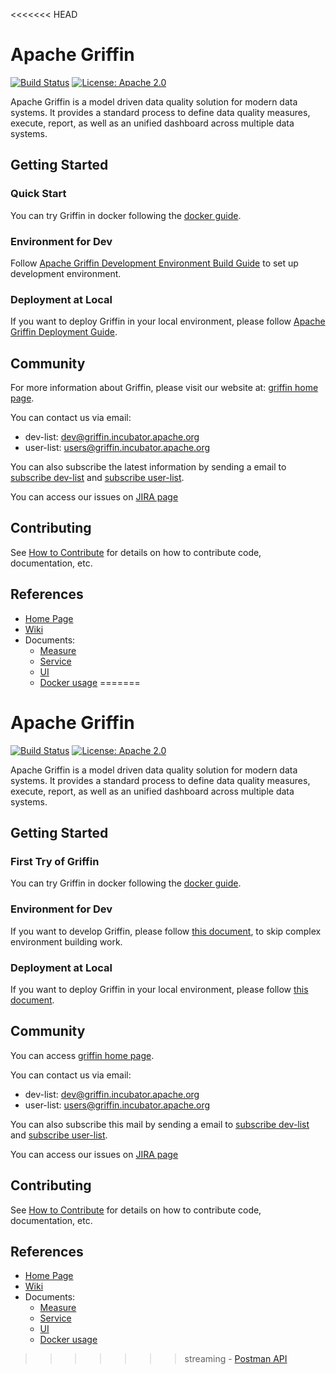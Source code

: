 <<<<<<< HEAD


<!--
Licensed to the Apache Software Foundation (ASF) under one
or more contributor license agreements.  See the NOTICE file
distributed with this work for additional information
regarding copyright ownership.  The ASF licenses this file
to you under the Apache License, Version 2.0 (the
"License"); you may not use this file except in compliance
with the License.  You may obtain a copy of the License at

  http://www.apache.org/licenses/LICENSE-2.0

Unless required by applicable law or agreed to in writing,
software distributed under the License is distributed on an
"AS IS" BASIS, WITHOUT WARRANTIES OR CONDITIONS OF ANY
KIND, either express or implied.  See the License for the
specific language governing permissions and limitations
under the License.
-->


# Apache Griffin  
[![Build Status](https://travis-ci.org/apache/incubator-griffin.svg?branch=master)](https://travis-ci.org/apache/incubator-griffin) [![License: Apache 2.0](https://camo.githubusercontent.com/8cb994f6c4a156c623fe057fccd7fb7d7d2e8c9b/68747470733a2f2f696d672e736869656c64732e696f2f62616467652f6c6963656e73652d417061636865253230322d3445423142412e737667)](https://www.apache.org/licenses/LICENSE-2.0.html)    

Apache Griffin is a model driven data quality solution for modern data systems. It provides a standard process to define data quality measures, execute, report, as well as an unified dashboard across multiple data systems. 

## Getting Started

### Quick Start

You can try Griffin in docker following the [docker guide](griffin-doc/docker/griffin-docker-guide.md).

### Environment for Dev

Follow [Apache Griffin Development Environment Build Guide](griffin-doc/dev/dev-env-build.md) to set up development environment.

### Deployment at Local

If you want to deploy Griffin in your local environment, please follow [Apache Griffin Deployment Guide](griffin-doc/deploy/deploy-guide.md).

## Community

For more information about Griffin, please visit our website at: [griffin home page](http://griffin.apache.org).

You can contact us via email:
- dev-list: <a href="mailto:dev@griffin.incubator.apache.org">dev@griffin.incubator.apache.org</a>
- user-list: <a href="mailto:users@griffin.incubator.apache.org">users@griffin.incubator.apache.org</a>

You can also subscribe the latest information by sending a email to [subscribe dev-list](mailto:dev-subscribe@griffin.incubator.apache.org) and [subscribe user-list](mailto:users-subscribe@griffin.incubator.apache.org).

You can access our issues on [JIRA page](https://issues.apache.org/jira/browse/GRIFFIN)

## Contributing

See [How to Contribute](http://griffin.apache.org/2017/03/04/community) for details on how to contribute code, documentation, etc.

## References
- [Home Page](http://griffin.incubator.apache.org/)
- [Wiki](https://cwiki.apache.org/confluence/display/GRIFFIN/Apache+Griffin)
- Documents:
	- [Measure](griffin-doc/measure)
	- [Service](griffin-doc/service)
	- [UI](griffin-doc/ui)
	- [Docker usage](griffin-doc/docker)
=======


<!--
Licensed to the Apache Software Foundation (ASF) under one
or more contributor license agreements.  See the NOTICE file
distributed with this work for additional information
regarding copyright ownership.  The ASF licenses this file
to you under the Apache License, Version 2.0 (the
"License"); you may not use this file except in compliance
with the License.  You may obtain a copy of the License at

  http://www.apache.org/licenses/LICENSE-2.0

Unless required by applicable law or agreed to in writing,
software distributed under the License is distributed on an
"AS IS" BASIS, WITHOUT WARRANTIES OR CONDITIONS OF ANY
KIND, either express or implied.  See the License for the
specific language governing permissions and limitations
under the License.
-->


# Apache Griffin  
[![Build Status](https://travis-ci.org/apache/incubator-griffin.svg?branch=master)](https://travis-ci.org/apache/incubator-griffin) [![License: Apache 2.0](https://camo.githubusercontent.com/8cb994f6c4a156c623fe057fccd7fb7d7d2e8c9b/68747470733a2f2f696d672e736869656c64732e696f2f62616467652f6c6963656e73652d417061636865253230322d3445423142412e737667)](https://www.apache.org/licenses/LICENSE-2.0.html)    

Apache Griffin is a model driven data quality solution for modern data systems. It provides a standard process to define data quality measures, execute, report, as well as an unified dashboard across multiple data systems. 

## Getting Started

### First Try of Griffin

You can try Griffin in docker following the [docker guide](griffin-doc/docker/griffin-docker-guide.md).

### Environment for Dev

If you want to develop Griffin, please follow [this document](griffin-doc/dev/dev-env-build.md), to skip complex environment building work.

### Deployment at Local

If you want to deploy Griffin in your local environment, please follow [this document](griffin-doc/deploy/deploy-guide.md).

## Community

You can access [griffin home page](http://griffin.apache.org).

You can contact us via email:
- dev-list: <a href="mailto:dev@griffin.incubator.apache.org">dev@griffin.incubator.apache.org</a>
- user-list: <a href="mailto:users@griffin.incubator.apache.org">users@griffin.incubator.apache.org</a>

You can also subscribe this mail by sending a email to [subscribe dev-list](mailto:dev-subscribe@griffin.incubator.apache.org) and [subscribe user-list](mailto:users-subscribe@griffin.incubator.apache.org).

You can access our issues on [JIRA page](https://issues.apache.org/jira/browse/GRIFFIN)

## Contributing

See [How to Contribute](http://griffin.apache.org/2017/03/04/community) for details on how to contribute code, documentation, etc.

## References
- [Home Page](http://griffin.incubator.apache.org/)
- [Wiki](https://cwiki.apache.org/confluence/display/GRIFFIN/Apache+Griffin)
- Documents:
	- [Measure](griffin-doc/measure)
	- [Service](griffin-doc/service)
	- [UI](griffin-doc/ui)
	- [Docker usage](griffin-doc/docker)
>>>>>>> streaming
	- [Postman API](griffin-doc/service/postman)